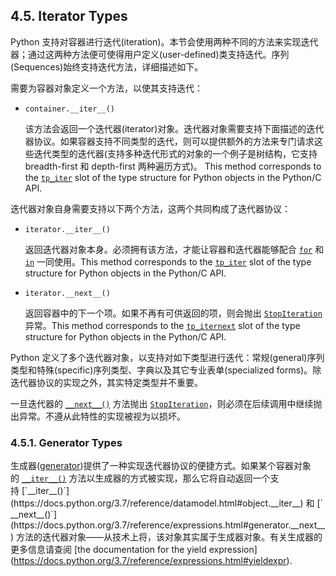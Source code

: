 ## 4.5. Iterator Types

Python 支持对容器进行迭代(iteration)。本节会使用两种不同的方法来实现迭代器；通过这两种方法便可使得用户定义(user-defined)类支持迭代。序列(Sequences)始终支持迭代方法，详细描述如下。

需要为容器对象定义一个方法，以使其支持迭代：

- `container.__iter__()`

  该方法会返回一个迭代器(iterator)对象。迭代器对象需要支持下面描述的迭代器协议。如果容器支持不同类型的迭代，则可以提供额外的方法来专门请求这些迭代类型的迭代器(支持多种迭代形式的对象的一个例子是树结构，它支持 breadth-first 和 depth-first 两种遍历方式)。 This method corresponds to the [`tp_iter`](https://docs.python.org/3.7/c-api/typeobj.html#c.PyTypeObject.tp_iter) slot of the type structure for Python objects in the Python/C API. 

迭代器对象自身需要支持以下两个方法，这两个共同构成了迭代器协议：

- `iterator.__iter__()`

  返回迭代器对象本身。必须拥有该方法，才能让容器和迭代器能够配合 [`for`](https://docs.python.org/3.7/reference/compound_stmts.html#for) 和 [`in`](https://docs.python.org/3.7/reference/expressions.html#in) 一同使用。This method corresponds to the [`tp_iter`](https://docs.python.org/3.7/c-api/typeobj.html#c.PyTypeObject.tp_iter) slot of the type structure for Python objects in the Python/C API. 

- `iterator.__next__()`

  返回容器中的下一个项。如果不再有可供返回的项，则会抛出 [`StopIteration`](https://docs.python.org/3.7/library/exceptions.html#StopIteration) 异常。This method corresponds to the [`tp_iternext`](https://docs.python.org/3.7/c-api/typeobj.html#c.PyTypeObject.tp_iternext) slot of the type structure for Python objects in the Python/C API.

Python 定义了多个迭代器对象，以支持对如下类型进行迭代：常规(general)序列类型和特殊(specific)序列类型、字典以及其它专业表单(specialized forms)。除迭代器协议的实现之外，其实特定类型并不重要。

一旦迭代器的 [`__next__()`](https://docs.python.org/3.7/library/stdtypes.html#iterator.__next__) 方法抛出 [`StopIteration`](https://docs.python.org/3.7/library/exceptions.html#StopIteration)，则必须在后续调用中继续抛出异常。不遵从此特性的实现被视为以损坏。

### 4.5.1. Generator Types

生成器([generator](https://docs.python.org/3.7/glossary.html#term-generator))提供了一种实现迭代器协议的便捷方式。如果某个容器对象的 [`__iter__()`](https://docs.python.org/3.7/reference/datamodel.html#object.__iter__) 方法以生成器的方式被实现，那么它将自动返回一个支持 [`__iter__()`](https://docs.python.org/3.7/reference/datamodel.html#object.__iter__) 和 [`__next__()`](https://docs.python.org/3.7/reference/expressions.html#generator.__next__) 方法的迭代器对象——从技术上将，该对象其实属于生成器对象。有关生成器的更多信息请查阅 [the documentation for the yield expression](https://docs.python.org/3.7/reference/expressions.html#yieldexpr). 



